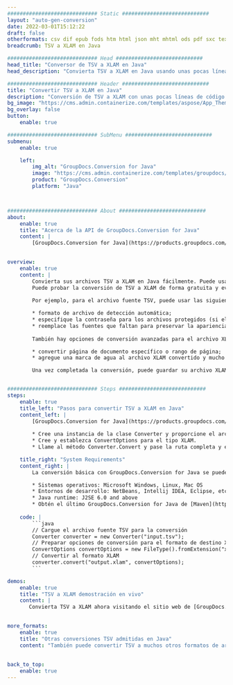 ```yaml
---
############################# Static ############################
layout: "auto-gen-conversion"
date: 2022-03-01T15:12:22
draft: false
otherformats: csv dif epub fods htm html json mht mhtml ods pdf sxc tex tsv xlam xls xlsb xlsm xlsx xlt xltm xltx xml xps
breadcrumb: TSV a XLAM en Java

############################# Head ############################
head_title: "Conversor de TSV a XLAM en Java"
head_description: "Convierta TSV a XLAM en Java usando unas pocas líneas de código. Utilice la API de conversión de documentos de GroupDocs para convertir más de 160 formatos de archivo."

############################# Header ############################
title: "Convertir TSV a XLAM en Java"
description: "Conversión de TSV a XLAM con unas pocas líneas de código Java"
bg_image: "https://cms.admin.containerize.com/templates/aspose/App_Themes/V3/images/bg/header1.png"
bg_overlay: false
button:
    enable: true

############################# SubMenu ############################
submenu:
    enable: true

    left:
        img_alt: "GroupDocs.Conversion for Java"
        image: "https://cms.admin.containerize.com/templates/groupdocs/images/product-logos/90x90-noborder/groupdocs-conversion-java.png"
        product: "GroupDocs.Conversion"
        platform: "Java"



############################# About ############################
about:
    enable: true
    title: "Acerca de la API de GroupDocs.Conversion for Java"
    content: |
        [GroupDocs.Conversion for Java](https://products.groupdocs.com/conversion/java/) se puede usar para convertir Microsoft Word, Excel, PowerPoint, PDF, Visio y otros formatos. GroupDocs.Conversion es una API independiente que es adecuada para sistemas internos y de back-end donde se requiere un alto rendimiento. No depende de ningún software como Microsoft u Open Office.
    

overview:
    enable: true
    content: |
        Convierta sus archivos TSV a XLAM en Java fácilmente. Puede usar solo un par de líneas de código Java en cualquier plataforma de su elección, como Windows, Linux, macOS.
        Puede probar la conversión de TSV a XLAM de forma gratuita y evaluar la calidad de los resultados de la conversión. Junto con los escenarios de conversión de archivos simples, puede probar opciones más avanzadas para cargar el archivo de origen TSV y para guardar el resultado de salida XLAM. 
        
        Por ejemplo, para el archivo fuente TSV, puede usar las siguientes opciones de carga:

        * formato de archivo de detección automática;
        * especifique la contraseña para los archivos protegidos (si el formato de archivo lo admite);
        * reemplace las fuentes que faltan para preservar la apariencia del documento.
        
        También hay opciones de conversión avanzadas para el archivo XLAM:

        * convertir página de documento específico o rango de página;
        * agregue una marca de agua al archivo XLAM convertido y mucho más.

        Una vez completada la conversión, puede guardar su archivo XLAM en la ruta del archivo local o en cualquier almacenamiento de terceros como FTP, Amazon S3, Google Drive, Dropbox, etc. Tenga en cuenta que para convertir TSV a XLAM no es necesario instalar ningún software adicional, como MS Office, Open Office, Adobe Acrobat Reader, etc.


############################# Steps ############################
steps:
    enable: true
    title_left: "Pasos para convertir TSV a XLAM en Java"
    content_left: |
        [GroupDocs.Conversion for Java](https://products.groupdocs.com/conversion/java/) facilita a los desarrolladores convertir un archivo TSV a XLAM con unas pocas líneas de código.
        
        * Cree una instancia de la clase Converter y proporcione el archivo TSV con la ruta completa
        * Cree y establezca ConvertOptions para el tipo XLAM.
        * Llame al método Converter.Convert y pase la ruta completa y el formato (XLAM) como parámetro

    title_right: "System Requirements"
    content_right: |
        La conversión básica con GroupDocs.Conversion for Java se puede realizar en unos pocos pasos simples. Nuestras API son compatibles con todas las principales plataformas y sistemas operativos. Antes de ejecutar el código a continuación, asegúrese de tener instalados los siguientes requisitos previos en su sistema.

        * Sistemas operativos: Microsoft Windows, Linux, Mac OS
        * Entornos de desarrollo: NetBeans, Intellij IDEA, Eclipse, etc.
        * Java runtime: J2SE 6.0 and above
        * Obtén el último GroupDocs.Conversion for Java de [Maven](https://repository.groupdocs.com/webapp/#/artifacts/browse/tree/General/repo/com/groupdocs/groupdocs-conversion)
         
    code: |
        ```java    
        // Cargue el archivo fuente TSV para la conversión
        Converter converter = new Converter("input.tsv");
        // Preparar opciones de conversión para el formato de destino XLAM
        ConvertOptions convertOptions = new FileType().fromExtension("xlam").getConvertOptions();
        // Convertir al formato XLAM
        converter.convert("output.xlam", convertOptions);
        ```

demos:
    enable: true
    title: "TSV a XLAM demostración en vivo"
    content: |
       Convierta TSV a XLAM ahora visitando el sitio web de [GroupDocs.Conversion App](https://products.groupdocs.app/conversion/family). La demostración en línea tiene las siguientes ventajas
          

more_formats:
    enable: true
    title: "Otras conversiones TSV admitidas en Java"
    content: "También puede convertir TSV a muchos otros formatos de archivo. Consulte la lista a continuación."
       
       
back_to_top:
    enable: true
---
```

